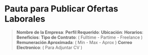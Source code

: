 # Pauta para Publicar Ofertas Laborales

>**Nombre de la Empresa**:
>**Perfil Requerido**:
>**Ubicación**:
>**Horarios**:
>**Beneficios**:
>**Tipo de Contrato**: ( Fulltime - Partime - Freelance )
>**Remuneración Aproximada**: ( Min - Max - Aprox )
>**Correo Electronico**: ( Para Adjuntar CV )

